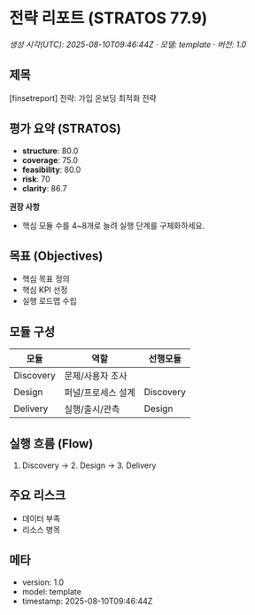 # 전략 리포트 (STRATOS 77.9)
_생성 시각(UTC): 2025-08-10T09:46:44Z · 모델: template · 버전: 1.0_

## 제목
[finsetreport] 전략: 가입 온보딩 최적화 전략

## 평가 요약 (STRATOS)
- **structure**: 80.0
- **coverage**: 75.0
- **feasibility**: 80.0
- **risk**: 70
- **clarity**: 86.7

**권장 사항**
- 핵심 모듈 수를 4~8개로 늘려 실행 단계를 구체화하세요.

## 목표 (Objectives)
- 핵심 목표 정의
- 핵심 KPI 선정
- 실행 로드맵 수립

## 모듈 구성
| 모듈 | 역할 | 선행모듈 |
|---|---|---|
| Discovery | 문제/사용자 조사 |  |
| Design | 퍼널/프로세스 설계 | Discovery |
| Delivery | 실행/출시/관측 | Design |

## 실행 흐름 (Flow)
1. Discovery → 2. Design → 3. Delivery

## 주요 리스크
- 데이터 부족
- 리소스 병목

## 메타
- version: 1.0
- model: template
- timestamp: 2025-08-10T09:46:44Z